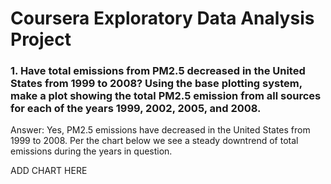 # Coursera Exploratory Data Analysis Project

### 1. Have total emissions from PM2.5 decreased in the United States from 1999 to 2008? Using the base plotting system, make a plot showing the total PM2.5 emission from all sources for each of the years 1999, 2002, 2005, and 2008.

Answer: Yes, PM2.5 emissions have decreased in the United States from 1999 to 2008. Per the chart below we see a steady downtrend of total emissions during the years in question.

ADD CHART HERE